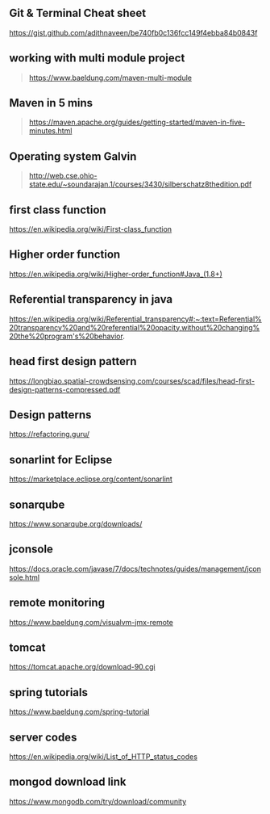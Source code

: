 ## Git & Terminal Cheat sheet 
https://gist.github.com/adithnaveen/be740fb0c136fcc149f4ebba84b0843f

## working with multi module project 

> https://www.baeldung.com/maven-multi-module

## Maven in 5 mins 
> https://maven.apache.org/guides/getting-started/maven-in-five-minutes.html


## Operating system Galvin 
> http://web.cse.ohio-state.edu/~soundarajan.1/courses/3430/silberschatz8thedition.pdf


## first class function 
https://en.wikipedia.org/wiki/First-class_function

## Higher order function 
https://en.wikipedia.org/wiki/Higher-order_function#Java_(1.8+)


## Referential transparency in java 

https://en.wikipedia.org/wiki/Referential_transparency#:~:text=Referential%20transparency%20and%20referential%20opacity,without%20changing%20the%20program's%20behavior.

## head first design pattern 
https://longbiao.spatial-crowdsensing.com/courses/scad/files/head-first-design-patterns-compressed.pdf


## Design patterns 
https://refactoring.guru/


## sonarlint for Eclipse 
https://marketplace.eclipse.org/content/sonarlint

## sonarqube 
https://www.sonarqube.org/downloads/


## jconsole 
https://docs.oracle.com/javase/7/docs/technotes/guides/management/jconsole.html

## remote monitoring 
https://www.baeldung.com/visualvm-jmx-remote


## tomcat 
https://tomcat.apache.org/download-90.cgi

## spring tutorials 
https://www.baeldung.com/spring-tutorial


## server codes 
https://en.wikipedia.org/wiki/List_of_HTTP_status_codes


## mongod download link 
https://www.mongodb.com/try/download/community